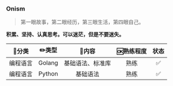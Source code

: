 ### Onism
> 第一眼故事，第二眼经历，第三眼生活，第四眼自己。

**积累、坚持、认真思考。可以迷茫，但是不要迷失。**

|  🍭分类   | ✏️类型  |      🍋内容       | 🆗熟练程度 | 状态 |
| :------: | :----: | :--------------: | :-------: | :--: |
| 编程语言 | Golang | 基础语法、标准库 |   熟练    |  ✅   |
| 编程语言 | Python |     基础语法     |   熟练    |  ✅   |

